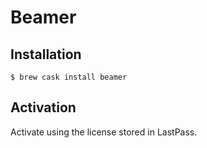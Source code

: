 # Beamer

## Installation

```ShellSession
$ brew cask install beamer
```

## Activation

Activate using the license stored in LastPass.

